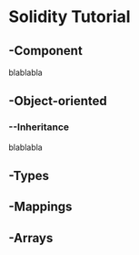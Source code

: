 # Solidity Tutorial #
## -Component ##
blablabla
## -Object-oriented ##
### --Inheritance ###
blablabla
## -Types ##
## -Mappings ##
## -Arrays ##
